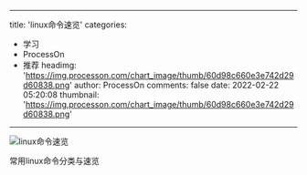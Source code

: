 
---
title: 'linux命令速览'
categories: 
 - 学习
 - ProcessOn
 - 推荐
headimg: 'https://img.processon.com/chart_image/thumb/60d98c660e3e742d29d60838.png'
author: ProcessOn
comments: false
date: 2022-02-22 05:20:08
thumbnail: 'https://img.processon.com/chart_image/thumb/60d98c660e3e742d29d60838.png'
---

<div>   
<img class="thumb" alt="linux命令速览" src="https://img.processon.com/chart_image/thumb/60d98c660e3e742d29d60838.png" referrerpolicy="no-referrer">
<p>常用linux命令分类与速览</p>  
</div>
            